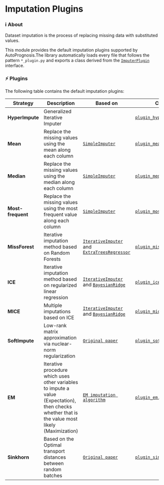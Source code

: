 # Imputation Plugins

### :information_source: About


Dataset imputation is the process of replacing missing data with substituted values.


This module provides the default imputation plugins supported by AutoPrognosis.The library automatically loads every file that follows the pattern `*_plugin.py` and exports a class derived from the [`ImputerPlugin`](base.py) interface.

### :zap: Plugins
The following table contains the default imputation plugins:

| Strategy | Description| Based on| Code | Tests|
|--- | --- | --- | --- | --- |
|**HyperImpute**|Generalized Iterative Imputer|| [`plugin_hyperimpute.py`](plugin_hyperimpute.py) | [`test_hyperimpute.py`](../../../../tests/plugins/imputers/test_hyperimpute.py) |
|**Mean**|Replace the missing values using the mean along each column|[`SimpleImputer`](https://scikit-learn.org/stable/modules/generated/sklearn.impute.SimpleImputer.html)| [`plugin_mean.py`](plugin_mean.py) | [`test_mean.py`](../../../../tests/plugins/imputers/test_mean.py) |
|**Median**|Replace the missing values using the median along each column|[`SimpleImputer`](https://scikit-learn.org/stable/modules/generated/sklearn.impute.SimpleImputer.html)| [`plugin_median.py`](plugin_median.py) | [`test_median.py`](../../../../tests/plugins/imputers/test_median.py)|
|**Most-frequent**|Replace the missing values using the most frequent value along each column|[`SimpleImputer`](https://scikit-learn.org/stable/modules/generated/sklearn.impute.SimpleImputer.html)|[`plugin_most_freq.py`](plugin_most_freq.py) | [`test_most_freq.py`](../../../../tests/plugins/imputers/test_most_freq.py) |
|**MissForest**|Iterative imputation method based on Random Forests| [`IterativeImputer`](https://scikit-learn.org/stable/modules/generated/sklearn.impute.IterativeImputer.html#sklearn.impute.IterativeImputer) and [`ExtraTreesRegressor`](https://scikit-learn.org/stable/modules/generated/sklearn.ensemble.ExtraTreesRegressor.html)| [`plugin_missforest.py`](plugin_missforest.py) |[`test_missforest.py`](../../../../tests/plugins/imputers/test_missforest.py) |
|**ICE**| Iterative imputation method based on regularized linear regression | [`IterativeImputer`](https://scikit-learn.org/stable/modules/generated/sklearn.impute.IterativeImputer.html#sklearn.impute.IterativeImputer) and [`BayesianRidge`](https://scikit-learn.org/stable/modules/generated/sklearn.linear_model.BayesianRidge.html)| [`plugin_ice.py`](plugin_ice.py)| [`test_ice.py`](../../../../tests/plugins/imputers/test_ice.py)|
|**MICE**| Multiple imputations based on ICE| [`IterativeImputer`](https://scikit-learn.org/stable/modules/generated/sklearn.impute.IterativeImputer.html#sklearn.impute.IterativeImputer) and [`BayesianRidge`](https://scikit-learn.org/stable/modules/generated/sklearn.linear_model.BayesianRidge.html)| [`plugin_mice.py`](plugin_mice.py) |[`test_mice.py`](../../../../tests/plugins/imputers/test_mice.py) |
|**SoftImpute**|Low-rank matrix approximation via nuclear-norm regularization| [`Original paper`](https://jmlr.org/papers/volume16/hastie15a/hastie15a.pdf)| [`plugin_softimpute.py`](plugin_softimpute.py)|[`test_softimpute.py`](../../../../tests/plugins/imputers/test_softimpute.py) |
|**EM**|Iterative procedure which uses other variables to impute a value (Expectation), then checks whether that is the value most likely (Maximization)|[`EM imputation algorithm`](https://joon3216.github.io/research_materials/2019/em_imputation.html)|[`plugin_em.py`](plugin_em.py) |[`test_em.py`](../../../../tests/plugins/imputers/test_em.py) |
|**Sinkhorn**|Based on the Optimal transport distances between random batches|[`Original paper`](https://arxiv.org/pdf/2002.03860.pdf)|[`plugin_sinkhorn.py`](plugin_sinkhorn.py) | [`test_sinkhorn.py`](../../../../tests/plugins/imputers/test_sinkhorn.py)|
